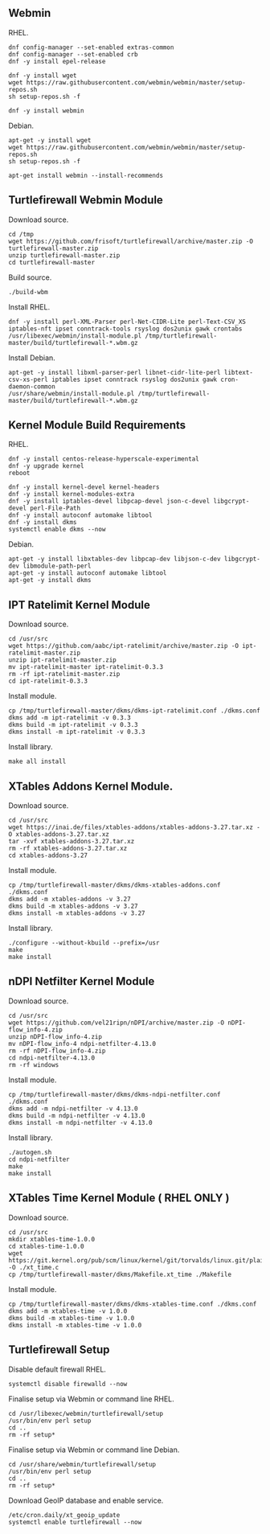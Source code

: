 ## Webmin

RHEL.
```
dnf config-manager --set-enabled extras-common
dnf config-manager --set-enabled crb
dnf -y install epel-release

dnf -y install wget
wget https://raw.githubusercontent.com/webmin/webmin/master/setup-repos.sh
sh setup-repos.sh -f

dnf -y install webmin
```

Debian.
```
apt-get -y install wget
wget https://raw.githubusercontent.com/webmin/webmin/master/setup-repos.sh
sh setup-repos.sh -f

apt-get install webmin --install-recommends
```

## Turtlefirewall Webmin Module

Download source.
```
cd /tmp
wget https://github.com/frisoft/turtlefirewall/archive/master.zip -O turtlefirewall-master.zip
unzip turtlefirewall-master.zip
cd turtlefirewall-master
```

Build source.
```
./build-wbm
```

Install RHEL.
```
dnf -y install perl-XML-Parser perl-Net-CIDR-Lite perl-Text-CSV_XS iptables-nft ipset conntrack-tools rsyslog dos2unix gawk crontabs
/usr/libexec/webmin/install-module.pl /tmp/turtlefirewall-master/build/turtlefirewall-*.wbm.gz
```

Install Debian.
```
apt-get -y install libxml-parser-perl libnet-cidr-lite-perl libtext-csv-xs-perl iptables ipset conntrack rsyslog dos2unix gawk cron-daemon-common
/usr/share/webmin/install-module.pl /tmp/turtlefirewall-master/build/turtlefirewall-*.wbm.gz
```

## Kernel Module Build Requirements

RHEL.
```
dnf -y install centos-release-hyperscale-experimental
dnf -y upgrade kernel
reboot

dnf -y install kernel-devel kernel-headers
dnf -y install kernel-modules-extra
dnf -y install iptables-devel libpcap-devel json-c-devel libgcrypt-devel perl-File-Path
dnf -y install autoconf automake libtool
dnf -y install dkms
systemctl enable dkms --now
```

Debian.
```
apt-get -y install libxtables-dev libpcap-dev libjson-c-dev libgcrypt-dev libmodule-path-perl
apt-get -y install autoconf automake libtool
apt-get -y install dkms
```

## IPT Ratelimit Kernel Module

Download source.
```
cd /usr/src
wget https://github.com/aabc/ipt-ratelimit/archive/master.zip -O ipt-ratelimit-master.zip
unzip ipt-ratelimit-master.zip
mv ipt-ratelimit-master ipt-ratelimit-0.3.3
rm -rf ipt-ratelimit-master.zip
cd ipt-ratelimit-0.3.3
```

Install module.
```
cp /tmp/turtlefirewall-master/dkms/dkms-ipt-ratelimit.conf ./dkms.conf
dkms add -m ipt-ratelimit -v 0.3.3
dkms build -m ipt-ratelimit -v 0.3.3
dkms install -m ipt-ratelimit -v 0.3.3
```

Install library.
```
make all install
```

## XTables Addons Kernel Module.

Download source.
```
cd /usr/src
wget https://inai.de/files/xtables-addons/xtables-addons-3.27.tar.xz -O xtables-addons-3.27.tar.xz
tar -xvf xtables-addons-3.27.tar.xz
rm -rf xtables-addons-3.27.tar.xz
cd xtables-addons-3.27
```

Install module.
```
cp /tmp/turtlefirewall-master/dkms/dkms-xtables-addons.conf ./dkms.conf
dkms add -m xtables-addons -v 3.27
dkms build -m xtables-addons -v 3.27
dkms install -m xtables-addons -v 3.27
```

Install library.
```
./configure --without-kbuild --prefix=/usr
make
make install
```

## nDPI Netfilter Kernel Module

Download source.
```
cd /usr/src
wget https://github.com/vel21ripn/nDPI/archive/master.zip -O nDPI-flow_info-4.zip
unzip nDPI-flow_info-4.zip
mv nDPI-flow_info-4 ndpi-netfilter-4.13.0
rm -rf nDPI-flow_info-4.zip
cd ndpi-netfilter-4.13.0
rm -rf windows
```

Install module.
```
cp /tmp/turtlefirewall-master/dkms/dkms-ndpi-netfilter.conf ./dkms.conf
dkms add -m ndpi-netfilter -v 4.13.0
dkms build -m ndpi-netfilter -v 4.13.0
dkms install -m ndpi-netfilter -v 4.13.0
```

Install library.
```
./autogen.sh
cd ndpi-netfilter
make
make install
```

## XTables Time Kernel Module ( RHEL ONLY )

Download source.
```
cd /usr/src
mkdir xtables-time-1.0.0
cd xtables-time-1.0.0
wget https://git.kernel.org/pub/scm/linux/kernel/git/torvalds/linux.git/plain/net/netfilter/xt_time.c -O ./xt_time.c
cp /tmp/turtlefirewall-master/dkms/Makefile.xt_time ./Makefile
```

Install module.
```
cp /tmp/turtlefirewall-master/dkms/dkms-xtables-time.conf ./dkms.conf
dkms add -m xtables-time -v 1.0.0
dkms build -m xtables-time -v 1.0.0
dkms install -m xtables-time -v 1.0.0
```

## Turtlefirewall Setup

Disable default firewall RHEL.
```
systemctl disable firewalld --now
```

Finalise setup via Webmin or command line RHEL.
```
cd /usr/libexec/webmin/turtlefirewall/setup
/usr/bin/env perl setup
cd ..
rm -rf setup*
```

Finalise setup via Webmin or command line Debian.
```
cd /usr/share/webmin/turtlefirewall/setup
/usr/bin/env perl setup
cd ..
rm -rf setup*
```

Download GeoIP database and enable service.
```
/etc/cron.daily/xt_geoip_update
systemctl enable turtlefirewall --now
```